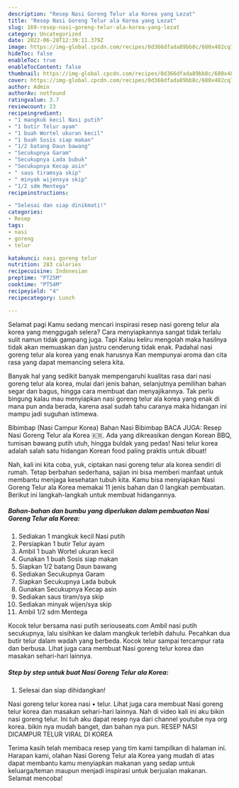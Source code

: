 ```yaml
---
description: "Resep Nasi Goreng Telur ala Korea yang Lezat"
title: "Resep Nasi Goreng Telur ala Korea yang Lezat"
slug: 169-resep-nasi-goreng-telur-ala-korea-yang-lezat
category: Uncategorized
date: 2022-06-28T12:39:11.379Z
image: https://img-global.cpcdn.com/recipes/0d366dfada89bb8c/680x482cq70/nasi-goreng-telur-ala-korea-foto-resep-utama.jpg
hideToc: false
enableToc: true
enableTocContent: false
thumbnail: https://img-global.cpcdn.com/recipes/0d366dfada89bb8c/680x482cq70/nasi-goreng-telur-ala-korea-foto-resep-utama.jpg
cover: https://img-global.cpcdn.com/recipes/0d366dfada89bb8c/680x482cq70/nasi-goreng-telur-ala-korea-foto-resep-utama.jpg
author: Admin
authorAv: notfound
ratingvalue: 3.7
reviewcount: 23
recipeingredient:
- "1 mangkuk kecil Nasi putih"
- "1 butir Telur ayam"
- "1 buah Wortel ukuran kecil"
- "1 buah Sosis siap makan"
- "1/2 batang Daun bawang"
- "Secukupnya Garam"
- "Secukupnya Lada bubuk"
- "Secukupnya Kecap asin"
- " saus tiramsya skip"
- " minyak wijensya skip"
- "1/2 sdm Mentega"
recipeinstructions:

- "Selesai dan siap dinikmati!"
categories:
- Resep
tags:
- nasi
- goreng
- telur

katakunci: nasi goreng telur 
nutrition: 283 calories
recipecuisine: Indonesian
preptime: "PT25M"
cooktime: "PT54M"
recipeyield: "4"
recipecategory: Lunch

---
```



Selamat pagi Kamu sedang mencari inspirasi resep nasi goreng telur ala korea yang menggugah selera? Cara menyiapkannya sangat tidak terlalu sulit namun tidak gampang juga. Tapi Kalau keliru mengolah maka hasilnya tidak akan memuaskan dan justru cenderung tidak enak. Padahal nasi goreng telur ala korea yang enak harusnya Kan mempunyai aroma dan cita rasa yang dapat memancing selera kita.


Banyak hal yang sedikit banyak mempengaruhi kualitas rasa dari nasi goreng telur ala korea, mulai dari jenis bahan, selanjutnya pemilihan bahan segar dan bagus, hingga cara membuat dan menyajikannya. Tak perlu bingung kalau mau menyiapkan nasi goreng telur ala korea yang enak di mana pun anda berada, karena asal sudah tahu caranya maka hidangan ini mampu jadi suguhan istimewa.

Bibimbap (Nasi Campur Korea) Bahan Nasi Bibimbap BACA JUGA: Resep Nasi Goreng Telur ala Korea 🇰🇷. Ada yang dikreasikan dengan Korean BBQ, tumisan bawang putih utuh, hingga buldak yang pedas! Nasi telur korea adalah salah satu hidangan Korean food paling praktis untuk dibuat!


Nah, kali ini kita coba, yuk, ciptakan nasi goreng telur ala korea sendiri di rumah. Tetap berbahan sederhana, sajian ini bisa memberi manfaat untuk membantu menjaga kesehatan tubuh kita. Kamu bisa menyiapkan Nasi Goreng Telur ala Korea memakai 11 jenis bahan dan 0 langkah pembuatan. Berikut ini langkah-langkah untuk membuat hidangannya.

<!--inarticleads1-->

##### Bahan-bahan dan bumbu yang diperlukan dalam pembuatan Nasi Goreng Telur ala Korea:

1. Sediakan 1 mangkuk kecil Nasi putih
1. Persiapkan 1 butir Telur ayam
1. Ambil 1 buah Wortel ukuran kecil
1. Gunakan 1 buah Sosis siap makan
1. Siapkan 1/2 batang Daun bawang
1. Sediakan Secukupnya Garam
1. Siapkan Secukupnya Lada bubuk
1. Gunakan Secukupnya Kecap asin
1. Sediakan  saus tiram/sya skip
1. Sediakan  minyak wijen/sya skip
1. Ambil 1/2 sdm Mentega


Kocok telur bersama nasi putih seriouseats.com Ambil nasi putih secukupnya, lalu sisihkan ke dalam mangkuk terlebih dahulu. Pecahkan dua butir telur dalam wadah yang berbeda. Kocok telur sampai tercampur rata dan berbusa. Lihat juga cara membuat Nasi goreng telur korea dan masakan sehari-hari lainnya. 

<!--inarticleads2-->

##### Step by step untuk buat Nasi Goreng Telur ala Korea:


1. Selesai dan siap dihidangkan!

Nasi goreng telur korea nasi • telur. Lihat juga cara membuat Nasi goreng telur korea dan masakan sehari-hari lainnya. Nah di video kali ini aku bikin nasi goreng telur. Ini tuh aku dapat resep nya dari channel youtube nya org korea. bikin nya mudah banget, dan bahan nya pun. RESEP NASI DICAMPUR TELUR VIRAL DI KOREA 

Terima kasih telah membaca resep yang tim kami tampilkan di halaman ini. Harapan kami, olahan Nasi Goreng Telur ala Korea yang mudah di atas dapat membantu kamu menyiapkan makanan yang sedap untuk keluarga/teman maupun menjadi inspirasi untuk berjualan makanan. Selamat mencoba!
